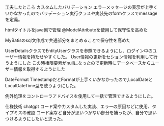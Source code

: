 工夫したところ
カスタムしたバリデーション
エラーメッセージの表示が上手くいかなかったのでバリデーション実行クラスや実装先のformクラスでmessageを定義。

htmlタイトルをjava側で管理
@ModelAttributeを使用して保守性を高めた

MyBatisのsql文作成で共通部分をまとめることで保守性を高めた

UserDetailsクラスでEntityUserクラスを参照できるようにし、ログイン中のユーザー情報を持たせやすくした。
User情報の更新をセション情報を利用して行うようにした
この時権限要素がnullになったので更新時にデータベースからユーザー情報を取得するようにした

DateFormat
TimestampだとFormatが上手くいかなかったので,LocalDateとLocalDateTime型を使うようにした。

例外処理をコントローラアドバイスを使用して一括で管理できるようにした。

仕様技術
chatgpt コード案やカスタムした実装、エラーの原因などに使用、タイプミスの確認
コード案など自分が思いつかない部分を補ったが、自分で思いつけるようにしたいと思った。